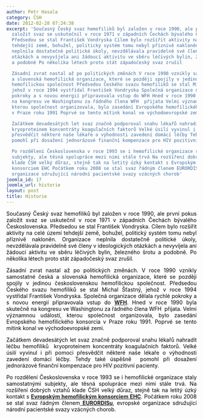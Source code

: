 ```yaml
---
author: Petr Hasala
category: ČSH
date: 2012-02-28 07:24:38
excerpt: 'Současný Český svaz hemofiliků byl založen v roce 1990, ale první pokus
  založit svaz se uskutečnil v roce 1971 v západních Čechách bývalého Československa
  Předsedou se stal František Vondryska Cílem bylo rozšířit aktivity na celé území
  tehdejší země, bohužel, politický systém tomu nebyl příznivě nakloněn Organizace
  neplnila dostatečně politické úkoly, nevzdělávala pravidelně své členy v ideologických
  otázkách a nevyvíjela ani žádoucí aktivitu ve sběru léčivých bylin, železného šrotu
  a podobně Po několika létech proto stát západočeský svaz zrušil

  Zásadní zvrat nastal až po politických změnách V roce 1990 vznikly samostatné česká
  a slovenská hemofilická organizace, které se později spojily v jedinou československou
  hemofilickou společnost Předsedou Českého svazu hemofiliků se stal Michal Šťastný,
  jehož v roce 1994 vystřídal František Vondryska Společná organizace dělala rychlé
  pokroky a s novou energií připravovala vstup do WFH Hned v roce 1990 byla skutečně
  na kongresu ve Washingtonu za řádného člena WFH  přijata Velmi významnou událostí,
  kterou společnost organizovala, bylo zasedání Evropského hemofilického konsorcia
  v Praze roku 1991 Poprvé se tento mítink konal ve východoevropské zemi

  Začátkem devadesátých let svaz značně podporoval snahu lékařů nahradit léčbu hemofiliků 
  kryoproteinem koncentráty koagulačních faktorů Velké úsilí vyvinul i při pomoci
  přesvědčit některé naše lékaře o výhodnosti zavedení domácí léčby Tehdy také úspěšně 
  pomohl při dosažení jednorázové finanční kompenzace pro HIV pozitivní pacienty

  Po rozdělení Československa v roce 1993 se i hemofilické organizace staly samostatnými
  subjekty, ale těsná spolupráce mezi nimi stále trvá Na rozšíření dobrých vztahů
  klade ČSH velký důraz, stejně tak na letitý úzký kontakt s Evropským hemofilickým
  konsorciem EHC Počátkem roku 2008 se stal svaz řádným členem EURORDISu, evropské
  organizace sdružující národní pacientské svazy vzácných chorob'
joomla_id: 17
joomla_url: historie
layout: post
title: Historie
---
```


<p style="text-align: justify;"><span style="color: #000000;">Současný Český svaz hemofiliků byl založen v roce 1990, ale první pokus založit svaz se uskutečnil v roce 1971 v západních Čechách bývalého Československa. Předsedou se stal František Vondryska. Cílem bylo rozšířit aktivity na celé území tehdejší země, bohužel, politický systém tomu nebyl příznivě nakloněn. Organizace neplnila dostatečně politické úkoly, nevzdělávala pravidelně své členy v ideologických otázkách a nevyvíjela ani žádoucí aktivitu ve sběru léčivých bylin, železného šrotu a podobně. Po několika létech proto stát západočeský svaz zrušil.</span></p>
<p style="text-align: justify;"><span style="color: #000000;">Zásadní zvrat nastal až po politických změnách. V roce 1990 vznikly samostatné česká a slovenská hemofilická organizace, které se později spojily v jedinou československou hemofilickou společnost. Předsedou Českého svazu hemofiliků se stal Michal Šťastný, jehož v roce 1994 vystřídal František Vondryska. Společná organizace dělala rychlé pokroky a s novou energií připravovala vstup do</span> <strong><a href="http://www.wfh.org/index.asp?lang=EN" target="_blank" title="WFH">WFH</a></strong>. <span style="color: #000000;">Hned v roce 1990 byla skutečně na kongresu ve Washingtonu za řádného člena WFH  přijata. Velmi významnou událostí, kterou společnost organizovala, bylo zasedání Evropského hemofilického konsorcia v Praze roku 1991. Poprvé se tento mítink konal ve východoevropské zemi.</span></p>
<p style="text-align: justify;"><span style="color: #000000;">Začátkem devadesátých let svaz značně podporoval snahu lékařů nahradit léčbu hemofiliků  kryoproteinem koncentráty koagulačních faktorů. Velké úsilí vyvinul i při pomoci přesvědčit některé naše lékaře o výhodnosti zavedení domácí léčby. Tehdy také úspěšně  pomohl při dosažení jednorázové finanční kompenzace pro HIV pozitivní pacienty.</span></p>
<p style="text-align: justify;"><span style="color: #000000;">Po rozdělení Československa v roce 1993 se i hemofilické organizace staly samostatnými subjekty, ale těsná spolupráce mezi nimi stále trvá. Na rozšíření dobrých vztahů klade ČSH velký důraz, stejně tak na letitý úzký kontakt s</span> <strong><a href="http://www.ehc.eu/" target="_blank" title="EHC">Evropským hemofilickým konsorciem EHC</a></strong>. <span style="color: #000000;">Počátkem roku 2008 se stal svaz řádným členem</span><a href="http://www.eurordis.org/" target="_blank" title="Eurordis"> </a><strong><a href="http://www.eurordis.org/" target="_blank" title="Eurordis">EURORDISu</a></strong>, <span style="color: #000000;">evropské organizace sdružující národní pacientské svazy vzácných chorob.</span></p>